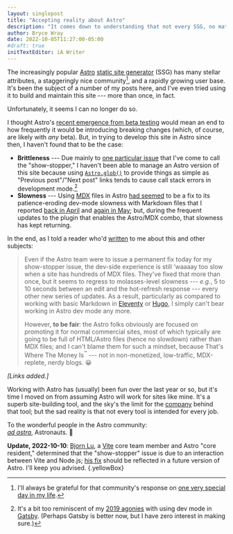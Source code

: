 ```yaml
---
layout: singlepost
title: "Accepting reality about Astro"
description: "It comes down to understanding that not every SSG, no matter how otherwise attractive, is a good fit for this site."
author: Bryce Wray
date: 2022-10-05T11:27:00-05:00
#draft: true
initTextEditor: iA Writer
---
```


The increasingly popular [Astro](https://astro.build) [static site generator](https://jamstack.org/generators) (SSG) has many stellar attributes, a staggeringly nice community[^Dylan], and a rapidly growing user base. It's been the subject of a number of my posts here, and I've even tried using it to build and maintain this site --- more than once, in fact.

[^Dylan]: I'll always be grateful for that community's response on [one very special day in my life](/posts/2021/08/boy-oh-grandboy/).

Unfortunately, it seems I can no longer do so.

I thought Astro's [recent emergence from beta testing](https://astro.build/blog/astro-1/) would mean an end to how frequently it would be introducing breaking changes (which, of course, are likely with *any* beta). But, in trying to develop this site in Astro since then, I haven't found that to be the case:

- **Brittleness** --- Due mainly to [one particular issue](https://github.com/withastro/astro/issues/4533) that I've come to call the "show-stopper," I haven't been able to manage an Astro version of this site because using [`Astro.glob()`](https://docs.astro.build/en/reference/api-reference/#astroglob) to provide things as simple as "Previous post"/"Next post" links tends to cause call stack errors in development mode.[^Gatsby]
- **Slowness** --- Using [MDX](https://mdxjs.com) files in Astro [had seemed](/posts/2022/07/astro-move-to-mdx/) to be a fix to its patience-eroding dev-mode slowness with Markdown files that I reported [back in April](/posts/2022/04/astro-ready-your-blog/#developer-experience) and [again in May](/posts/2022/05/mulling-over-migration/#dx-suffers-on-larger-sites); but, during the frequent updates to the plugin that enables the Astro/MDX combo, that slowness has kept returning.

[^Gatsby]:  It's a bit too reminiscent of my [2019 agonies](/posts/2019/07/why-staying-with-hugo/) with using dev mode in [Gatsby](https://gatsbyjs.com). (Perhaps Gatsby is better now, but I have zero interest in making sure.)

In the end, as I told a reader who'd [written](/contact/) to me about this and other subjects:

> Even if the Astro team were to issue a permanent fix today for my show-stopper issue, the dev-side experience is still ’waaaay too slow when a site has hundreds of MDX files. They've fixed that more than once, but it seems to regress to molasses-level slowness --- *e.g.*, 5 to 10 seconds between an edit and the hot-refresh response --- every other new series of updates. As a result, particularly as compared to working with basic Markdown in [Eleventy](https://11ty.dev) or [Hugo](https://gohugo.io), I simply can't bear working in Astro dev mode any more.
>
> However, **to be fair**: the Astro folks obviously are focused on promoting it for normal commercial sites, most of which typically are going to be full of HTML/Astro files (hence no slowdown) rather than MDX files; and I can't blame them for such a mindset, because That's Where The Money Is<sup>™</sup> --- not in non-monetized, low-traffic, MDX-replete, nerdy blogs. 😀

*[Links added.]*

Working with Astro has (usually) been fun over the last year or so, but it's time I moved on from assuming Astro will work for sites like mine. It's a superb site-building tool, and the sky's the limit for the [company](https://astro.build/blog/the-astro-technology-company/) behind that tool; but the sad reality is that not every tool is intended for every job.

To the wonderful people in the Astro community:\
*[ad astra](https://en.wikipedia.org/wiki/Ad_astra_(phrase))*, Astronauts. 👋

**Update, 2022-10-10**: [Bjorn Lu](https://github.com/bluwy), a [Vite](https://vitejs.dev/) core team member and Astro "core resident," determined that the "show-stopper" issue is due to an interaction between Vite and Node.js; [his fix](https://github.com/vitejs/vite/pull/10401) should be reflected in a future version of Astro. I'll keep you advised.
{.yellowBox}

